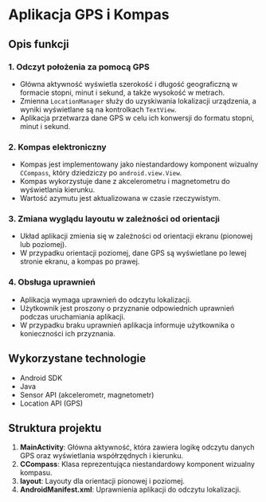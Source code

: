 # Aplikacja GPS i Kompas

## Opis funkcji

### 1. Odczyt położenia za pomocą GPS
- Główna aktywność wyświetla szerokość i długość geograficzną w formacie stopni, minut i sekund, a także wysokość w metrach.
- Zmienna `LocationManager` służy do uzyskiwania lokalizacji urządzenia, a wyniki wyświetlane są na kontrolkach `TextView`.
- Aplikacja przetwarza dane GPS w celu ich konwersji do formatu stopni, minut i sekund.

### 2. Kompas elektroniczny
- Kompas jest implementowany jako niestandardowy komponent wizualny `CCompass`, który dziedziczy po `android.view.View`.
- Kompas wykorzystuje dane z akcelerometru i magnetometru do wyświetlania kierunku.
- Wartość azymutu jest aktualizowana w czasie rzeczywistym.

### 3. Zmiana wyglądu layoutu w zależności od orientacji
- Układ aplikacji zmienia się w zależności od orientacji ekranu (pionowej lub poziomej).
- W przypadku orientacji poziomej, dane GPS są wyświetlane po lewej stronie ekranu, a kompas po prawej.

### 4. Obsługa uprawnień
- Aplikacja wymaga uprawnień do odczytu lokalizacji.
- Użytkownik jest proszony o przyznanie odpowiednich uprawnień podczas uruchamiania aplikacji.
- W przypadku braku uprawnień aplikacja informuje użytkownika o konieczności ich przyznania.

## Wykorzystane technologie
- Android SDK
- Java
- Sensor API (akcelerometr, magnetometr)
- Location API (GPS)

## Struktura projektu
1. **MainActivity**: Główna aktywność, która zawiera logikę odczytu danych GPS oraz wyświetlania współrzędnych i kierunku.
2. **CCompass**: Klasa reprezentująca niestandardowy komponent wizualny kompasu.
3. **layout**: Layouty dla orientacji pionowej i poziomej.
4. **AndroidManifest.xml**: Uprawnienia aplikacji do odczytu lokalizacji.

